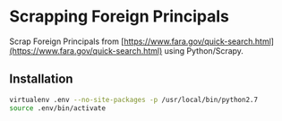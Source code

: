 # Scrapping Foreign Principals

Scrap Foreign Principals from [https://www.fara.gov/quick-search.html](https://www.fara.gov/quick-search.html) using Python/Scrapy.

## Installation

```bash
virtualenv .env --no-site-packages -p /usr/local/bin/python2.7
source .env/bin/activate
```
